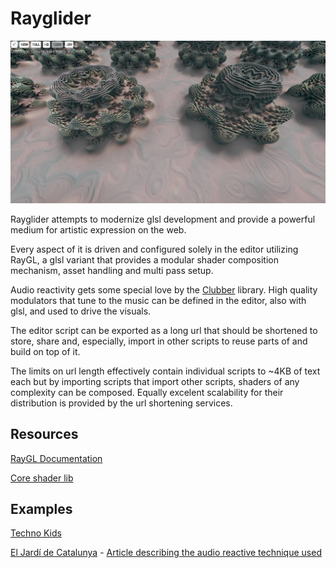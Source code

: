 # Rayglider

![El Jardí de Catalunya](./jardi.jpg)

Rayglider attempts to modernize glsl development and provide a powerful medium for artistic expression on the web. 

Every aspect of it is driven and configured solely in the editor utilizing RayGL, a glsl variant that provides a modular shader composition mechanism, asset handling and multi pass setup.

Audio reactivity gets some special love by the [Clubber](https://github.com/wizgrav/clubber) library. High quality modulators that tune to the music can be defined in the editor, also with glsl, and used to drive the visuals.

The editor script can be exported as a long url that should be shortened to store, share and, especially, import in other scripts to reuse parts of and build on top of it. 

The limits on url length effectively contain individual scripts to ~4KB of text each but by importing scripts that import other scripts, shaders of any complexity can be composed. Equally excelent scalability for their distribution is provided by the url shortening services.

## Resources

[RayGL Documentation](./RAYGL.md)

[Core shader lib](./lib/)

## Examples

[Techno Kids](https://tinyurl.com/y8a4wb99)

[El Jardí de Catalunya](https://tinyurl.com/ybgfwulm) - [Article describing the audio reactive technique used](https://medium.com/@wizgrav/music-gradients-6b7177a97b5f)
